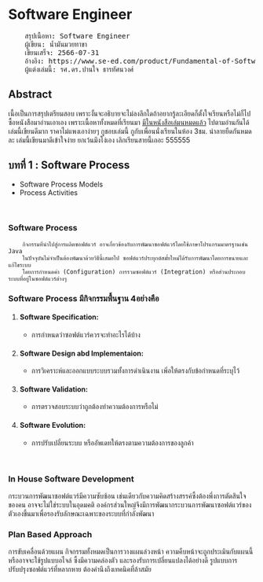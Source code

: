 # Software Engineer
<pre>
    สรุปเนื้อหา: Software Engineer
    ผู้เขียน: น้ำมันมวยทาขา
    เขียนเสร็จ: 2566-07-31
    อ้างอิง: https://www.se-ed.com/product/Fundamental-of-Software-Engineering-Digital-Transformation.aspx?no=9786164873056
    ผู้แต่งเล่มนี้: รศ.ดร.ปานใจ ธารทัศนวงศ์
</pre>



## Abstract
เนื้อเป็นการสรุปเตรียมสอบ เพราะงั้นจะอธิบายจะไม่ลงลึกใดถ้าอยากรู้ละเอียดก็ตั้งใจเรียนหรือไม่ก็ไปซื้อหนังสือมาอ่านเอาเอง
เพราะเนื้อหาทั้งหมดที่เรียนมา [มีในหนังสือเล่มนหมดแล้ว](https://www.se-ed.com/product/Fundamental-of-Software-Engineering-Digital-Transformation.aspx?no=9786164873056) ไปตามอ่านกันได้เล่มนี้เขียนดีมาก ราคาไม่แพงเอาง่ายๆ กูชอบเล่มนี้
กูกับเพื่อนนั่งเรียนในห้อง 3ชม. นำลายยืดกันหมดละ เล่มนี้เขียนมาดีเข้าใจง่าย ยกเว้นมึงโง่เอง เลิกเรียนสายนี้เถอะ 555555

## บทที่ 1 : Software Process

 - Software Process Models
 - Process Activities

<br>

### Software Process
```text
    กิจกรรมที่นำไปสู่การผลิตซอฟต์แวร์ อาจเกี่ยวข้องกับการพัฒนาซอฟต์แวร์โดยใช้ภาษาโปรแกรมมาตรฐานเช่น Java
    ในปัจจุบันไม่จำเป็นต้องพัฒนาด้วยวิธีนี้เสมอไป ซอฟต์แวร์ประยุกต์สมั้ยใหม่ได้รับการพัฒนาโดยการขนายและแก้ไขระบบ
    โดยการกำหนดค่า (Configuration) การรวมซอฟต์แวร์ (Integration) หรือส่วนประกอบระบบที่อยู่ในซอฟต์แวร์ต่างๆ
```

### Software Process มีกิจกรรมพื้นฐาน 4อย่างคือ
1. #### Software Specification: 
   - การกำหนดว่าซอฟต์แวร์ควรจะทำอะไรได้บ้าง

2. #### Software Design abd Implementaion: 
   - การวิเคราะห์และออกแบบระบบรวมทั้งการดำเนินงาน เพิ่อให้ตรงกับข้อกำหนดที่ระบุไว้

3. #### Software Validation: 
   - การตรวจสอบระบบว่าถูกต้องทำความต้องการหรือไม่

4. #### Software Evolution: 
   - การปรับเปลี่ยนระบบ หรืออัพเดทให้ตรงตามความต้องการของลูกค้า

<br>


### In House Software Development

กระบวนการพัฒนาซอฟต์แวร์มีความซับซ้อน เช่นเดียวกับความคิดสร้างสรรค์ซึ้งต้องพึ่งการตัดสินใจของคน อาจจะไม่ใช่ระบบในอุดมคติ
องค์กรส่วนใหญ่จึงมีการพัฒนากระบวนการพัฒนาซอฟต์แวร์ของตัวเองขึ้นมาเพื่อรองรับลักษณะเฉพาะของระบบที่กำลังพัฒนา



### Plan Based Approach
การขับเคลื่อนด้วยแผน กิจกรรมทั้งหมดเป็นการวางแผนล่วงหน้า ความคืบหน้าจะถูกประเมินกับแผนนี้ หรืออาจจะใช้รูปแบบอไจล์
ซึ้งมีความคล่องตัว และรองรับการเปลี่ยนแปลงได้อย่างดี รูปแบบการปรับปรุงซอฟต์แวร์ที่หลากหาย ต้องคำนึงถึงเทคนิคที่ล้าสมัย




